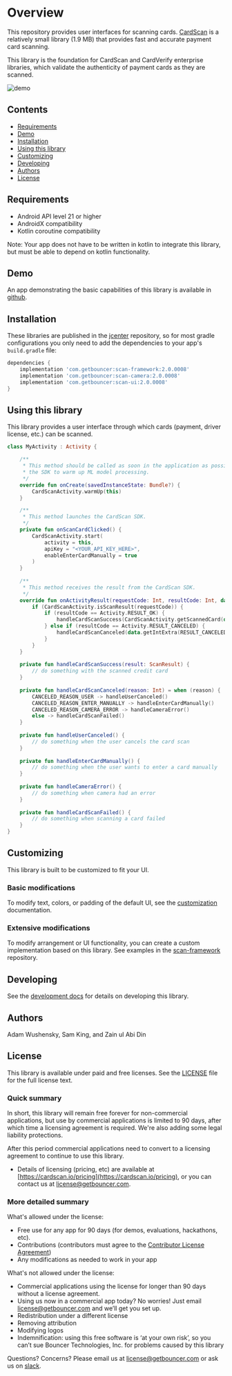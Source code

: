 # Overview

This repository provides user interfaces for scanning cards. [CardScan](https://cardscan.io/) is a relatively small library (1.9 MB) that provides fast and accurate payment card scanning.

This library is the foundation for CardScan and CardVerify enterprise libraries, which validate the authenticity of payment cards as they are scanned.

![demo](docs/images/demo.gif)

## Contents

* [Requirements](#requirements)
* [Demo](#demo)
* [Installation](#installation)
* [Using this library](#using-this-library)
* [Customizing](#customizing)
* [Developing](#developing)
* [Authors](#authors)
* [License](#license)

## Requirements

* Android API level 21 or higher
* AndroidX compatibility
* Kotlin coroutine compatibility

Note: Your app does not have to be written in kotlin to integrate this library, but must be able to depend on kotlin functionality.

## Demo

An app demonstrating the basic capabilities of this library is available in [github](https://github.com/getbouncer/cardscan-demo-android).

## Installation

These libraries are published in the [jcenter](https://jcenter.bintray.com/com/getbouncer/) repository, so for most gradle configurations you only need to add the dependencies to your app's `build.gradle` file:

```gradle
dependencies {
    implementation 'com.getbouncer:scan-framework:2.0.0008'
    implementation 'com.getbouncer:scan-camera:2.0.0008'
    implementation 'com.getbouncer:scan-ui:2.0.0008'
}
```

## Using this library

This library provides a user interface through which cards (payment, driver license, etc.) can be scanned.

```kotlin
class MyActivity : Activity {

    /**
     * This method should be called as soon in the application as possible to give time for
     * the SDK to warm up ML model processing.
     */
    override fun onCreate(savedInstanceState: Bundle?) {
        CardScanActivity.warmUp(this)
    }

    /**
     * This method launches the CardScan SDK.
     */
    private fun onScanCardClicked() {
        CardScanActivity.start(
            activity = this,
            apiKey = "<YOUR_API_KEY_HERE>",
            enableEnterCardManually = true
        )
    }
    
    /**
     * This method receives the result from the CardScan SDK.
     */
    override fun onActivityResult(requestCode: Int, resultCode: Int, data: Intent) {
        if (CardScanActivity.isScanResult(requestCode)) {
            if (resultCode == Activity.RESULT_OK) {
                handleCardScanSuccess(CardScanActivity.getScannedCard(data))
            } else if (resultCode == Activity.RESULT_CANCELED) {
                handleCardScanCanceled(data.getIntExtra(RESULT_CANCELED_REASON, -1))
            }
        }
    }
    
    private fun handleCardScanSuccess(result: ScanResult) {
        // do something with the scanned credit card
    }
    
    private fun handleCardScanCanceled(reason: Int) = when (reason) {
        CANCELED_REASON_USER -> handleUserCanceled()
        CANCELED_REASON_ENTER_MANUALLY -> handleEnterCardManually()
        CANCELED_REASON_CAMERA_ERROR -> handleCameraError()
        else -> handleCardScanFailed()
    }
    
    private fun handleUserCanceled() {
        // do something when the user cancels the card scan
    }
    
    private fun handleEnterCardManually() {
        // do something when the user wants to enter a card manually
    }
    
    private fun handleCameraError() {
        // do something when camera had an error
    }
    
    private fun handleCardScanFailed() {
        // do something when scanning a card failed
    }
}
```

## Customizing

This library is built to be customized to fit your UI.

### Basic modifications

To modify text, colors, or padding of the default UI, see the [customization](docs/customize.md) documentation.

### Extensive modifications

To modify arrangement or UI functionality, you can create a custom implementation based on this library. See examples in the [scan-framework](https://github.com/getbouncer/scan-framework-android) repository.

## Developing

See the [development docs](docs/develop.md) for details on developing this library.

## Authors

Adam Wushensky, Sam King, and Zain ul Abi Din

## License

This library is available under paid and free licenses. See the [LICENSE](LICENSE) file for the full license text.

### Quick summary
In short, this library will remain free forever for non-commercial applications, but use by commercial applications is limited to 90 days, after which time a licensing agreement is required. We're also adding some legal liability protections.

After this period commercial applications need to convert to a licensing agreement to continue to use this library.
* Details of licensing (pricing, etc) are available at [https://cardscan.io/pricing](https://cardscan.io/pricing), or you can contact us at [license@getbouncer.com](mailto:license@getbouncer.com).

### More detailed summary
What's allowed under the license:
* Free use for any app for 90 days (for demos, evaluations, hackathons, etc).
* Contributions (contributors must agree to the [Contributor License Agreement](Contributor%20License%20Agreement))
* Any modifications as needed to work in your app

What's not allowed under the license:
* Commercial applications using the license for longer than 90 days without a license agreement. 
* Using us now in a commercial app today? No worries! Just email [license@getbouncer.com](mailto:license@getbouncer.com) and we’ll get you set up.
* Redistribution under a different license
* Removing attribution
* Modifying logos
* Indemnification: using this free software is ‘at your own risk’, so you can’t sue Bouncer Technologies, Inc. for problems caused by this library

Questions? Concerns? Please email us at [license@getbouncer.com](mailto:license@getbouncer.com) or ask us on [slack](https://getbouncer.slack.com).
